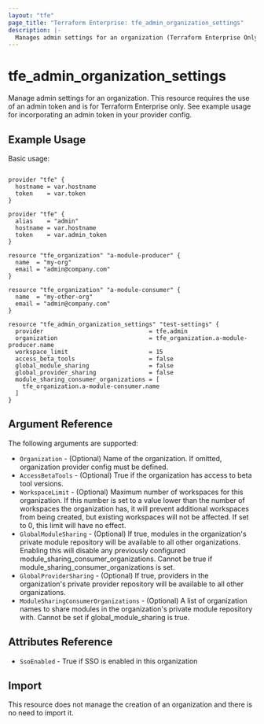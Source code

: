```yaml
---
layout: "tfe"
page_title: "Terraform Enterprise: tfe_admin_organization_settings"
description: |-
  Manages admin settings for an organization (Terraform Enterprise Only).
---
```


# tfe_admin_organization_settings

Manage admin settings for an organization. This resource requires the
use of an admin token and is for Terraform Enterprise only. See example usage for
incorporating an admin token in your provider config.

## Example Usage

Basic usage:

```hcl

provider "tfe" {
  hostname = var.hostname
  token    = var.token
}

provider "tfe" {
  alias    = "admin"
  hostname = var.hostname
  token    = var.admin_token
}

resource "tfe_organization" "a-module-producer" {
  name  = "my-org"
  email = "admin@company.com"
}

resource "tfe_organization" "a-module-consumer" {
  name  = "my-other-org"
  email = "admin@company.com"
}

resource "tfe_admin_organization_settings" "test-settings" {
  provider                              = tfe.admin
  organization                          = tfe_organization.a-module-producer.name
  workspace_limit                       = 15
  access_beta_tools                     = false
  global_module_sharing                 = false
  global_provider_sharing               = false
  module_sharing_consumer_organizations = [
    tfe_organization.a-module-consumer.name
  ]
}
```

## Argument Reference

The following arguments are supported:

* `Organization` - (Optional) Name of the organization. If omitted, organization provider config must be defined.
* `AccessBetaTools` - (Optional) True if the organization has access to beta tool versions.
* `WorkspaceLimit` - (Optional) Maximum number of workspaces for this organization. If this number is set to a value lower than the number of workspaces the organization has, it will prevent additional workspaces from being created, but existing workspaces will not be affected. If set to 0, this limit will have no effect.
* `GlobalModuleSharing` - (Optional) If true, modules in the organization's private module repository will be available to all other organizations. Enabling this will disable any previously configured module_sharing_consumer_organizations. Cannot be true if module_sharing_consumer_organizations is set.
* `GlobalProviderSharing` - (Optional) If true, providers in the organization's private provider repository will be available to all other organizations.
* `ModuleSharingConsumerOrganizations` - (Optional) A list of organization names to share modules in the organization's private module repository with. Cannot be set if global_module_sharing is true.

## Attributes Reference

* `SsoEnabled` - True if SSO is enabled in this organization

## Import

This resource does not manage the creation of an organization and there is no need to import it.

<!-- cache-key: cdktf-0.17.0-pre.15 input-513d248f99cf75a1469fc2846ea390faf571c1296655be1472abf867f8405ff8 -->

